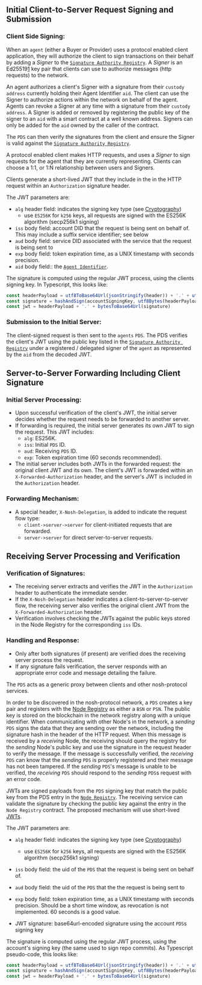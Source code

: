 ## Initial Client-to-Server Request Signing and Submission

### Client Side Signing:
When an `agent` (either a Buyer or Provider) uses a protocol enabled client application, they will authorize the client to sign transactions on their behalf by adding a *Signer* to the [`Signature Authority Registry`](./00003-identity-contracts.md#signature-authority-registry). A _Signer_ is an Ed25519[1](https://github.com/farcasterxyz/protocol/blob/main/docs/SPECIFICATION.md#user-content-fn-ed25519-20ca98ebc54d674b56cc47326c811976) key pair that clients can use to authorize messages (http requests) to the network.

An agent authorizes a client's Signer with a signature from their `custody address` currently holding their Agent Identifier `aid`. The client can use the Signer to authorize actions within the network on behalf of the agent. Agents can revoke a Signer at any time with a signature from their `custody address`. A Signer is added or removed by registering the public key of the signer to an `aid` with a smart contract at a well known address. Signers can only be added for the `aid` owned by the caller of the contract.

The `PDS` can then verify the signatures from the client and ensure the Signer is valid against the [`Signature Authority Registry`](./00003-identity-contracts.md#signature-authority-registry).

A protocol enabled client makes HTTP requests, and uses a *Signer* to sign requests for the agent that they are currently representing. Clients can choose a 1:1, or 1:N relationship between users and Signers. 

Clients generate a short-lived JWT that they include in the in the HTTP request within an `Authorization` signature header.

The JWT parameters are:
- `alg` header field: indicates the signing key type (see [Cryptography](TODO))
    - use `ES256K` for `k256` keys, all requests are signed with the ES256K algorithm (secp256k1 signing)
- `iss` body field: account DID that the request is being sent on behalf of. This may include a suffix service identifier; see below
- `aud` body field: service DID associated with the service that the request is being sent to
- `exp` body field: token expiration time, as a UNIX timestamp with seconds precision. 
- `aid` body field:: the [`Agent Identifier`](./00003-identity-contracts.md#agent-identifiers).
 
The signature is computed using the regular JWT process, using the clients signing key. In Typescript, this looks like:
```ts
const headerPayload = utf8ToBase64Url(jsonStringify(header)) + '.' + utf8ToBase64Url(jsonString(body))
const signature = hashAndSign(accountSigningKey, utf8Bytes(headerPayload))
const jwt = headerPayload + '.' + bytesToBase64Url(signature)
```

### Submission to the Initial Server:
The client-signed request is then sent to the `agents` `PDS`. The PDS verifies the client's JWT using the public key listed in the [`Signature Authority Registry`](./00003-identity-contracts.md#signature-authority-registry) under a registered / delegated signer of the `agent` as represented by the `aid` from the decoded JWT.

## Server-to-Server Forwarding Including Client Signature

### Initial Server Processing:

- Upon successful verification of the client's JWT, the initial server decides whether the request needs to be forwarded to another server.
- If forwarding is required, the initial server generates its own JWT to sign the request. This JWT includes:
  - `alg`: ES256K.
  - `iss`: Initial `PDS` ID.
  - `aud`: Receiving `PDS` ID.
  - `exp`: Token expiration time (60 seconds recommended).
- The initial server includes both JWTs in the forwarded request: the original client JWT and its own. The client's JWT is forwarded within an `X-Forwarded-Authorization` header, and the server's JWT is included in the `Authorization` header.

### Forwarding Mechanism:

- A special header, `X-Nosh-Delegation`, is added to indicate the request flow type:
  - `client->server->server` for client-initiated requests that are forwarded.
  - `server->server` for direct server-to-server requests.

## Receiving Server Processing and Verification

### Verification of Signatures:

- The receiving server extracts and verifies the JWT in the `Authorization` header to authenticate the immediate sender.
- If the `X-Nosh-Delegation` header indicates a client-to-server-to-server flow, the receiving server also verifies the original client JWT from the `X-Forwarded-Authorization` header.
- Verification involves checking the JWTs against the public keys stored in the Node Registry for the corresponding `iss` IDs.

### Handling and Response:

- Only after both signatures (if present) are verified does the receiving server process the request.
- If any signature fails verification, the server responds with an appropriate error code and message detailing the failure.

















The `PDS` acts as a generic proxy between clients and other nosh-protocol services. 

In order to be discovered in the nosh-protocol network, a `PDS` creates a key pair and registers with the [Node Registry](./00002-node-registry.md) as either a `BSN` or `PSN`. The public key is stored on the blockchain in the network registry along with a unique identifier. When communicating with other Node's in the network, a *sending* `PDS` signs the data that they are sending over the network, including the signature hash in the header of the HTTP request. When this message is received by a *receiving* Node, the receiving should query the registry for the *sending* Node's public key and use the signature in the request header to verify the message. If the message is successfully verified, the *receiving* `PDS` can know that the *sending* `PDS` is properly registered and their message has not been tampered. If the *sending* `PDS`'s message is unable to be verified, the *receiving* `PDS` should respond to the *sending* `PDS`s request with an error code. 

JWTs are signed payloads from the `PDS` signing key that match the public key from the PDS entry in the [`Node Registry`](./00002-node-registry.md). The receiving service can validate the signature by checking the public key against the entry in the `Node Registry` contract. The proposed mechanism will use short-lived [JWTs](https://en.wikipedia.org/wiki/JSON_Web_Token).

The JWT parameters are:
- `alg` header field: indicates the signing key type (see [Cryptography](TODO...))
    - use `ES256K` for `k256` keys, all requests are signed with the ES256K algorithm (secp256k1 signing)
- `iss` body field: the uid of the `PDS` that the request is being sent on behalf of.
- `aud` body field: the uid of the `PDS` that the the request is being sent to
- `exp` body field: token expiration time, as a UNIX timestamp with seconds precision. Should be a short time window, as revocation is not implemented. 60 seconds is a good value.

- JWT signature: base64url-encoded signature using the account `PDS`s signing key

The signature is computed using the regular JWT process, using the account's signing key (the same used to sign repo commits). As Typescript pseudo-code, this looks like:

```ts
const headerPayload = utf8ToBase64Url(jsonStringify(header)) + '.' + utf8ToBase64Url(jsonString(body))
const signature = hashAndSign(accountSigningKey, utf8Bytes(headerPayload))
const jwt = headerPayload + '.' + bytesToBase64Url(signature)
```
